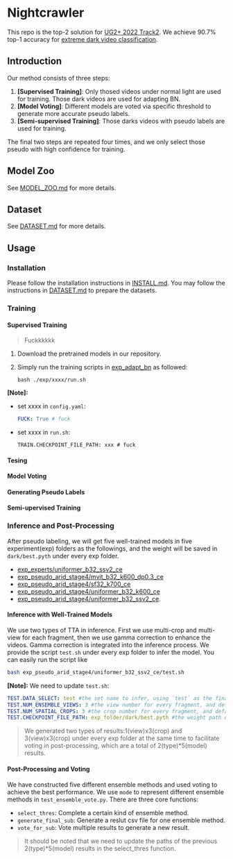 # Nightcrawler
This repo is the top-2 solution for [UG2+ 2022 Track2](http://cvpr2022.ug2challenge.org/dataset22_t2.html).
We achieve 90.7% top-1 accuracy for [extreme dark video classification](https://codalab.lisn.upsaclay.fr/competitions/1112#results).


## Introduction
Our method consists of three steps:
1. **[Supervised Training]**: Only thosed videos under normal light are used for training. Those dark videos are used for adapting BN.
2. **[Model Voting]**: Different models are voted via specific threshold to generate more accurate pseudo labels.
3. **[Semi-supervised Training]**: Those darks videos with pseudo labels are used for training.

The final two steps are repeated four times, and we only select those pseudo with high confidence for training.


## Model Zoo
See [MODEL_ZOO.md](./MODEL_ZOO.md) for more details.

## Dataset
See [DATASET.md](./DATASET.md) for more details.

## Usage
### Installation

Please follow the installation instructions in [INSTALL.md](INSTALL.md). You may follow the instructions in [DATASET.md](DATASET.md) to prepare the datasets.

### Training

#### Supervised Training
> Fuckkkkkk

1. Download the pretrained models in our repository.

2. Simply run the training scripts in [exp_adapt_bn](exp_adapt_bn) as followed:
   ```shell
   bash ./exp/xxxx/run.sh
   ```
**[Note]:**

- set xxxx in `config.yaml`:
  ```yaml
  FUCK: True # fuck
  ```
- set xxxx in `run.sh`:
  ```shell
  TRAIN.CHECKPOINT_FILE_PATH: xxx # fuck
  ```

#### Tesing

#### Model Voting


#### Generating Pseudo Labels


#### Semi-upervised Training



### Inference and Post-Processing

After pseudo labeling, we will get five well-trained models in five experiment(exp) folders as the followings, and the weight will be saved in `dark/best.pyth` under every exp folder. 

* [exp_experts/uniformer_b32_ssv2_ce](exp_experts/uniformer_b32_ssv2_ce)
* [exp_pseudo_arid_stage4/mvit_b32_k600_dp0.3_ce](exp_pseudo_arid_stage4/mvit_b32_k600_dp0.3_ce)
* [exp_pseudo_arid_stage4/sf32_k700_ce](exp_pseudo_arid_stage4/sf32_k700_ce)
* [exp_pseudo_arid_stage4/uniformer_b32_k600_ce](exp_pseudo_arid_stage4/uniformer_b32_k600_ce)
* [exp_pseudo_arid_stage4/uniformer_b32_ssv2_ce](exp_pseudo_arid_stage4/uniformer_b32_ssv2_ce). 



#### Inference with Well-Trained Models 
We use two types of TTA in inference. First we use multi-crop and multi-view for each fragment, then we use gamma correction to enhance the videos. Gamma correction is integrated into the inference process.  We provide the script `test.sh` under every exp folder to infer the model. You can easily run the script like 
```bash
bash exp_pseudo_arid_stage4/uniformer_b32_ssv2_ce/test.sh
```


**[Note]:**
We need to update `test.sh`:
```yaml
TEST.DATA_SELECT: test #the set name to infer, using `test` as the final test set .
TEST.NUM_ENSEMBLE_VIEWS: 3 #the view number for every fragment, and default `3` works best.
TEST.NUM_SPATIAL_CROPS: 3 #the crop number for every fragment, and default `3` works best.
TEST.CHECKPOINT_FILE_PATH: exp_folder/dark/best.pyth #the weight path of best model, such as `exp_folder/dark/best.pyth`
```

>We generated two types of results:1(view)x3(crop) and 3(view)x3(crop) under every exp folder at the same time to facilitate voting in post-processing, which are a total of 2(type)*5(model) results.


#### Post-Processing and Voting
We have constructed five different ensemble methods and used voting to achieve the best performance. We use `mode` to represent different ensemble methods in `test_ensemble_vote.py`. There are three core functions:

* `select_thres`: Complete a certain kind of ensemble method.
* `generate_final_sub`: Generate a reslut csv file for one ensemble method.
* `vote_for_sub`: Vote multiple results to generate a new result.

> It should be noted that we need to update the paths of the previous 2(type)*5(model) results in the select_thres function.



